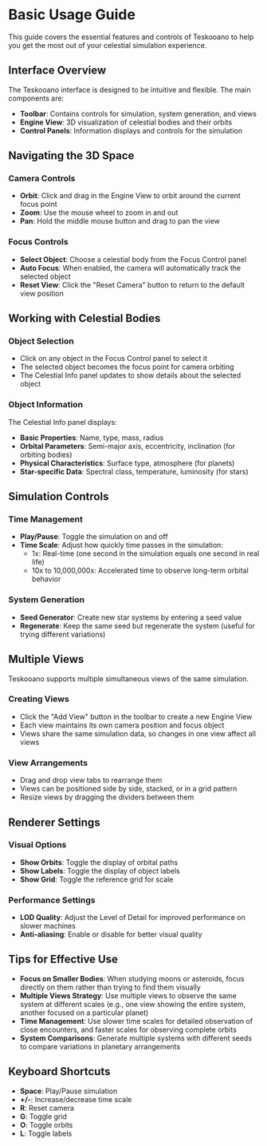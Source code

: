 # Basic Usage Guide

This guide covers the essential features and controls of Teskooano to help you get the most out of your celestial simulation experience.

## Interface Overview

The Teskooano interface is designed to be intuitive and flexible. The main components are:

- **Toolbar**: Contains controls for simulation, system generation, and views
- **Engine View**: 3D visualization of celestial bodies and their orbits
- **Control Panels**: Information displays and controls for the simulation

## Navigating the 3D Space

### Camera Controls

- **Orbit**: Click and drag in the Engine View to orbit around the current focus point
- **Zoom**: Use the mouse wheel to zoom in and out
- **Pan**: Hold the middle mouse button and drag to pan the view

### Focus Controls

- **Select Object**: Choose a celestial body from the Focus Control panel
- **Auto Focus**: When enabled, the camera will automatically track the selected object
- **Reset View**: Click the "Reset Camera" button to return to the default view position

## Working with Celestial Bodies

### Object Selection

- Click on any object in the Focus Control panel to select it
- The selected object becomes the focus point for camera orbiting
- The Celestial Info panel updates to show details about the selected object

### Object Information

The Celestial Info panel displays:

- **Basic Properties**: Name, type, mass, radius
- **Orbital Parameters**: Semi-major axis, eccentricity, inclination (for orbiting bodies)
- **Physical Characteristics**: Surface type, atmosphere (for planets)
- **Star-specific Data**: Spectral class, temperature, luminosity (for stars)

## Simulation Controls

### Time Management

- **Play/Pause**: Toggle the simulation on and off
- **Time Scale**: Adjust how quickly time passes in the simulation:
  - 1x: Real-time (one second in the simulation equals one second in real life)
  - 10x to 10,000,000x: Accelerated time to observe long-term orbital behavior

### System Generation

- **Seed Generator**: Create new star systems by entering a seed value
- **Regenerate**: Keep the same seed but regenerate the system (useful for trying different variations)

## Multiple Views

Teskooano supports multiple simultaneous views of the same simulation.

### Creating Views

- Click the "Add View" button in the toolbar to create a new Engine View
- Each view maintains its own camera position and focus object
- Views share the same simulation data, so changes in one view affect all views

### View Arrangements

- Drag and drop view tabs to rearrange them
- Views can be positioned side by side, stacked, or in a grid pattern
- Resize views by dragging the dividers between them

## Renderer Settings

### Visual Options

- **Show Orbits**: Toggle the display of orbital paths
- **Show Labels**: Toggle the display of object labels
- **Show Grid**: Toggle the reference grid for scale

### Performance Settings

- **LOD Quality**: Adjust the Level of Detail for improved performance on slower machines
- **Anti-aliasing**: Enable or disable for better visual quality

## Tips for Effective Use

- **Focus on Smaller Bodies**: When studying moons or asteroids, focus directly on them rather than trying to find them visually
- **Multiple Views Strategy**: Use multiple views to observe the same system at different scales (e.g., one view showing the entire system, another focused on a particular planet)
- **Time Management**: Use slower time scales for detailed observation of close encounters, and faster scales for observing complete orbits
- **System Comparisons**: Generate multiple systems with different seeds to compare variations in planetary arrangements

## Keyboard Shortcuts

- **Space**: Play/Pause simulation
- **+/-**: Increase/decrease time scale
- **R**: Reset camera
- **G**: Toggle grid
- **O**: Toggle orbits
- **L**: Toggle labels
